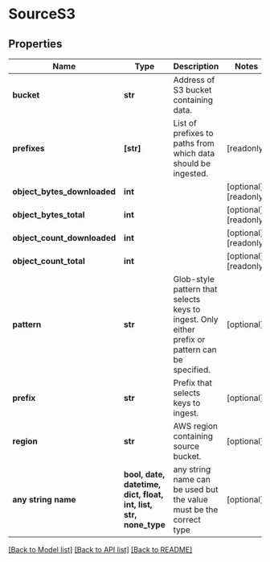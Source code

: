 # SourceS3


## Properties
Name | Type | Description | Notes
------------ | ------------- | ------------- | -------------
**bucket** | **str** | Address of S3 bucket containing data. | 
**prefixes** | **[str]** | List of prefixes to paths from which data should be ingested. | [readonly] 
**object_bytes_downloaded** | **int** |  | [optional] [readonly] 
**object_bytes_total** | **int** |  | [optional] [readonly] 
**object_count_downloaded** | **int** |  | [optional] [readonly] 
**object_count_total** | **int** |  | [optional] [readonly] 
**pattern** | **str** | Glob-style pattern that selects keys to ingest. Only either prefix or pattern can be specified. | [optional] 
**prefix** | **str** | Prefix that selects keys to ingest. | [optional] 
**region** | **str** | AWS region containing source bucket. | [optional] 
**any string name** | **bool, date, datetime, dict, float, int, list, str, none_type** | any string name can be used but the value must be the correct type | [optional]

[[Back to Model list]](../README.md#documentation-for-models) [[Back to API list]](../README.md#documentation-for-api-endpoints) [[Back to README]](../README.md)


